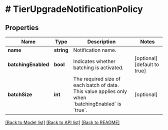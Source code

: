 # # TierUpgradeNotificationPolicy

## Properties

Name | Type | Description | Notes
------------ | ------------- | ------------- | -------------
**name** | **string** | Notification name. | 
**batchingEnabled** | **bool** | Indicates whether batching is activated. | [optional] [default to true]
**batchSize** | **int** | The required size of each batch of data. This value applies only when &#x60;batchingEnabled&#x60; is &#x60;true&#x60;. | [optional] 

[[Back to Model list]](../../README.md#documentation-for-models) [[Back to API list]](../../README.md#documentation-for-api-endpoints) [[Back to README]](../../README.md)


